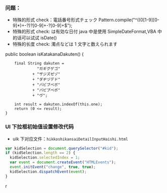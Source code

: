 ### 问题：

- 特殊的形式 check：電話番号形式チェック Pattern.compile("^((0[1-9][0-9]\*)+-?)?[0-9]+-?[0-9]+\$");
- 特殊的形式 check: は有効な日付 java 中是使用 SimpleDateFormat,VBA 中的话可以试试 isDate()
- 特殊的长度 check: 濁点などは 1 文字と数えられます

public boolean isKatakanaDakuten() {

        final String dakuten =
                  "ガギグゲゴ"
                + "ザジズゼゾ"
                + "ダヂヅデド"
                + "バビブベボ"
                + "パピプペポ"
                + "ヴ";

        int result = dakuten.indexOf(this.one);
        return (0 <= result);
    }

### UI 下拉框初始值设置修改代码

- uik 下对应文件：`hikkoshikansaiDetailInputHaishi.html`

```js
var kidSelection = document.querySelector("#kid");
if (kidSelection.length == 2) {
  kidSelection.selectedIndex = 1;
  var event = document.createEvent("HTMLEvents");
  event.initEvent("change", true, true);
  kidSelection.dispatchEvent(event);
}
```
r 